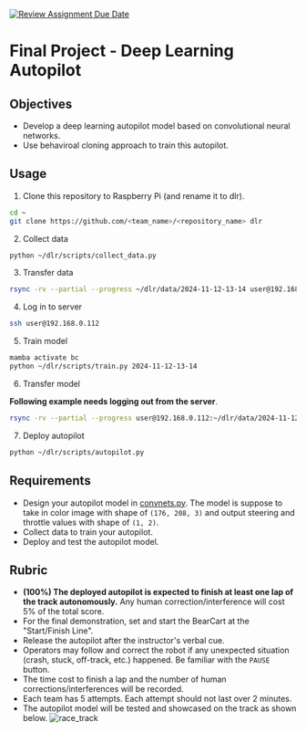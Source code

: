 [![Review Assignment Due Date](https://classroom.github.com/assets/deadline-readme-button-22041afd0340ce965d47ae6ef1cefeee28c7c493a6346c4f15d667ab976d596c.svg)](https://classroom.github.com/a/ZBaC74ep)
# Final Project - Deep Learning Autopilot
## Objectives
- Develop a deep learning autopilot model based on convolutional neural networks.
- Use behaviroal cloning approach to train this autopilot.

## Usage
1. Clone this repository to Raspberry Pi (and rename it to dlr).
```bash
cd ~
git clone https://github.com/<team_name>/<repository_name> dlr
```
2. Collect data
```bash
python ~/dlr/scripts/collect_data.py
```
3. Transfer data
```bash
rsync -rv --partial --progress ~/dlr/data/2024-11-12-13-14 user@192.168.0.112:~/dlr/data/
```
4. Log in to server
```bash
ssh user@192.168.0.112
```
5. Train model
```bash
mamba activate bc
python ~/dlr/scripts/train.py 2024-11-12-13-14
```
6. Transfer model

**Following example needs logging out from the server**.
```bash
rsync -rv --partial --progress user@192.168.0.112:~/dlr/data/2024-11-12-13-14/AutopilotNet-15epochs-0.001lr.pth ~/dlr/models/
```
7. Deploy autopilot
```bash
python ~/dlr/scripts/autopilot.py
```

## Requirements
- Design your autopilot model in [convnets.py](scripts/convnets.py). The model is suppose to take in color image with shape of `(176, 208, 3)` and output steering and throttle values with shape of `(1, 2)`. 
- Collect data to train your autopilot.
- Deploy and test the autopilot model.

## Rubric 
- **(100%) The deployed autopilot is expected to finish at least one lap of the track autonomously.** Any human correction/interference will cost 5% of the total score.
- For the final demonstration, set and start the BearCart at the "Start/Finish Line".
- Release the autopilot after the instructor's verbal cue.
- Operators may follow and correct the robot if any unexpected situation (crash, stuck, off-track, etc.) happened. Be familiar with the `PAUSE` button.
- The time cost to finish a lap and the number of human corrections/interferences will be recorded.
- Each team has 5 attempts. Each attempt should not last over 2 minutes.
- The autopilot model will be tested and showcased on the track as shown below.
![race_track](111_raceway.png)
